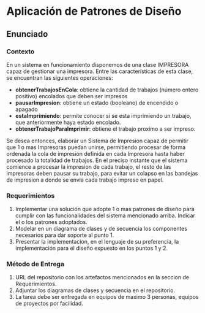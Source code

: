 # Aplicación de Patrones de Diseño

## Enunciado

### Contexto

En un sistema en funcionamiento disponemos de una clase IMPRESORA capaz de gestionar una impresora. Entre las características de esta clase, se encuentran las siguientes operaciones:

* **obtenerTrabajosEnCola**: obtiene la cantidad de trabajos (número entero positivo) encolados que deben ser impresos
* **pausarImpresion**: obtiene un estado (booleano) de encendido o apagado
* **estaImprimiendo**: permite conocer si se esta imprimiendo un trabajo, que anteriormente haya estado encolado.
* **obtenerTrabajoParaImprimir**: obtiene el trabajo proximo a ser impreso.

Se desea entonces, elaborar un Sistema de Impresion capaz de permitir que 1 o mas Impresoras puedan unirse, permitiendo procesar de forma ordenada la cola de impresión definida en cada Impresora hasta haber procesado la totalidad de trabajos. En el preciso instante que el sistema comience a procesar la impresion de cada trabajo, el resto de las impresoras deben pausar su trabajo, para evitar un colapso en las bandejas de impresion a donde se envia cada trabajo impreso en papel. 

### Requerimientos

1. Implementar una solución que adopte 1 o mas patrones de diseño para cumplir con las funcionalidades del sistema mencionado arriba. Indicar el o los patrones adoptados.
2. Modelar en un diagrama de clases y de secuencia los componentes necesarios para dar soporte al punto 1.
3. Presentar la implementacion, en el lenguaje de su preferencia, la implementación para el diseño expuesto en los puntos 1 y 2.
 

### Método de Entrega

1. URL del repositorio con los artefactos mencionados en la seccion de Requerimientos.
2. Adjuntar los diagramas de clases y secuencia en el repositorio.
3. La tarea debe ser entregada en equipos de maximo 3 personas, equipos de proyectos por facilidad.
